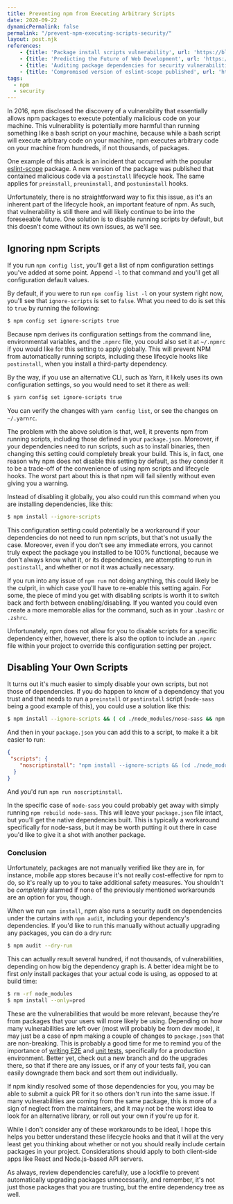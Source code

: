 ```yaml
---
title: Preventing npm from Executing Arbitrary Scripts
date: 2020-09-22
dynamicPermalink: false
permalink: "/prevent-npm-executing-scripts-security/"
layout: post.njk
references:
    - {title: 'Package install scripts vulnerability', url: 'https://blog.npmjs.org/post/141702881055/package-install-scripts-vulnerability', note: 'npm blog'}
    - {title: 'Predicting the Future of Web Development', url: 'https://www.youtube.com/watch?v=24tQRwIRP_w'}
    - {title: 'Auditing package dependencies for security vulnerabilities', url: 'https://docs.npmjs.com/auditing-package-dependencies-for-security-vulnerabilities', note: 'npm blog'}
    - {title: 'Compromised version of eslint-scope published', url: 'https://status.npmjs.org/incidents/dn7c1fgrr7ng', note: 'npm Incident Report'}
tags:
  - npm
  - security
---
```


In 2016, npm disclosed the discovery of a vulnerability that essentially allows npm packages to execute potentially malicious code on your machine. This vulnerability is potentially more harmful than running something like a bash script on your machine, because while a bash script will execute arbitrary code on your machine, npm executes arbitrary code on your machine from hundreds, if not thousands, of packages.

One example of this attack is an incident that occurred with the popular <a href="https://www.npmjs.com/package/eslint-scope" rel="nofollow" target="_blank">eslint-scope</a> package. A new version of the package was published that contained malicious code via a `postinstall` lifecycle hook. The same applies for `preinstall`, `preuninstall`, and `postuninstall` hooks.

Unfortunately, there is no straightforward way to fix this issue, as it's an inherent part of the lifecycle hook, an important feature of npm. As such, that vulnerability is still there and will likely continue to be into the foreseeable future. One solution is to disable running scripts by default, but this doesn't come without its own issues, as we'll see.

## Ignoring npm Scripts

If you run `npm config list`, you'll get a list of npm configuration settings you've added at some point. Append `-l` to that command and you'll get all configuration default values.

By default, if you were to run `npm config list -l` on your system right now, you'll see that `ignore-scripts` is set to `false`. What you need to do is set this to `true` by running the following:

```bash
$ npm config set ignore-scripts true
```

Because npm derives its configuration settings from the command line, environmental variables, and the `.npmrc` file, you could also set it at `~/.npmrc` if you would like for this setting to apply globally. This will prevent NPM from automatically running scripts, including these lifecycle hooks like `postinstall`, when you install a third-party dependency.

By the way, if you use an alternative CLI, such as Yarn, it likely uses its own configuration settings, so you would need to set it there as well:

```bash
$ yarn config set ignore-scripts true
```

You can verify the changes with `yarn config list`, or see the changes on `~/.yarnrc`. 

The problem with the above solution is that, well, it prevents npm from running scripts, including those defined in your `package.json`. Moreover, if your dependencies need to run scripts, such as to install binaries, then changing this setting could completely break your build. This is, in fact, one reason why npm does not disable this setting by default, as they consider it to be a trade-off of the convenience of using npm scripts and lifecycle hooks. The worst part about this is that npm will fail silently without even giving you a warning.

Instead of disabling it globally, you also could run this command when you are installing dependencies, like this:

```bash
$ npm install --ignore-scripts
```

This configuration setting could potentially be a workaround if your dependencies do not need to run npm scripts, but that's not usually the case. Moreover, even if you don't see any immediate errors, you cannot truly expect the package you installed to be 100% functional, because we don't always know what it, or its dependencies, are attempting to run in `postinstall`, and whether or not it was actually necessary.

If you run into any issue of `npm run` not doing anything, this could likely be the culprit, in which case you'll have to re-enable this setting again. For some, the piece of mind you get with disabling scripts is worth it to switch back and forth between enabling/disabling. If you wanted you could even create a more memorable alias for the command, such as in your `.bashrc` or `.zshrc`.

Unfortunately, npm does not allow for you to disable scripts for a specific dependency either, however, there is also the option to include an `.npmrc` file within your project to override this configuration setting per project.

## Disabling Your Own Scripts

It turns out it's much easier to simply disable your own scripts, but not those of dependencies. If you do happen to know of a dependency that you trust and that needs to run a `preinstall` or `postinstall` script (`node-sass` being a good example of this), you could use a solution like this:

```bash
$ npm install --ignore-scripts && ( cd ./node_modules/nose-sass && npm run install )
```

And then in your `package.json` you can add this to a script, to make it a bit easier to run:

```json
{
 "scripts": {
    "noscriptinstall": "npm install --ignore-scripts && (cd ./node_modules/nose-sass && npm run install)"
  }
}
```

And you'd run `npm run noscriptinstall`.

In the specific case of `node-sass` you could probably get away with simply running `npm rebuild node-sass`. This will leave your `package.json` file intact, but you'll get the native dependencies built. This is typically a workaround specifically for node-sass, but it may be worth putting it out there in case you'd like to give it a shot with another package.

### Conclusion

Unfortunately, packages are not manually verified like they are in, for instance, mobile app stores because it's not really cost-effective for npm to do, so it's really up to you to take additional safety measures. You shouldn't be _completely_ alarmed if none of the previously mentioned workarounds are an option for you, though.

When we run `npm install`, npm also runs a security audit on dependencies under the curtains with `npm audit`, including your dependency's dependencies. If you'd like to run this manually without actually upgrading any packages, you can do a dry run:

```bash
$ npm audit --dry-run
```

This can actually result several hundred, if not thousands, of vulnerabilities, depending on how big the dependency graph is. A better idea might be to first _only_ install packages that your actual code is using, as opposed to at build time:

```bash
$ rm -rf node_modules
$ npm install --only=prod
```

These are the vulnerabilities that would be more relevant, because they're from packages that your users will more likely be using. Depending on how many vulnerabilities are left over (most will probably be from dev mode), it may just be a case of npm making a couple of changes to `package.json` that are non-breaking. This is probably a good time for me to remind you of the importance of [writing E2E](https://www.nerdycode.com/e2e-testing-react-cypress/) and [unit tests](https://www.nerdycode.com/unit-testing-react-guide/), specifically for a production environment. Better yet, check out a new branch and do the upgrades there, so that if there are any issues, or if any of your tests fail, you can easily downgrade them back and sort them out individually. 

If npm kindly resolved some of those dependencies for you, you may be able to submit a quick PR for it so others don't run into the same issue. If many vulnerabilities are coming from the same package, this is more of a sign of neglect from the maintainers, and it may not be the worst idea to look for an alternative library, or roll out your own if you're up for it.

While I don't consider any of these workarounds to be ideal, I hope this helps you better understand these lifecycle hooks and that it will at the very least get you thinking about whether or not you should really include certain packages in your project. Considerations should apply to both client-side apps like React and Node.js-based API servers.

As always, review dependencies carefully, use a lockfile to prevent automatically upgrading packages unnecessarily, and remember, it's not just those packages that you are trusting, but the entire dependency tree as well.
